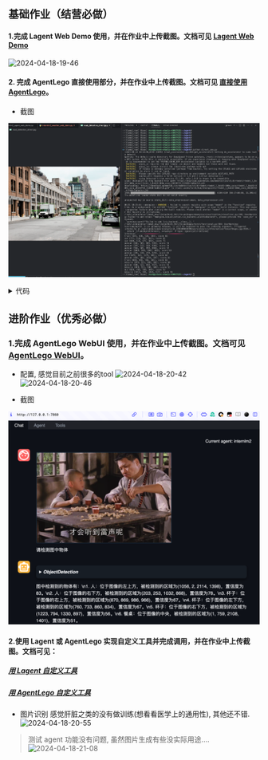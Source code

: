 ## 基础作业（结营必做）

#### 1.完成 Lagent Web Demo 使用，并在作业中上传截图。文档可见 [Lagent Web Demo](https://github.com/InternLM/Tutorial/blob/camp2/agent/lagent.md#1-lagent-web-demo)

![2024-04-18-19-46](https://github.com/jingkeke/internLM2/assets/16113137/d83b298f-aa13-452c-b16d-5601c5edf3e7)



#### 2. 完成 AgentLego 直接使用部分，并在作业中上传截图。文档可见 [直接使用 AgentLego](https://github.com/InternLM/Tutorial/blob/camp2/agent/agentlego.md#1-直接使用-agentlego)。

- 截图 

![2024-06-11-18-17](assets/2024-06-11-18-17.png)

<details>
           <summary style="font-size:20">代码</summary>

-  执行命令

```bash
# AgentLego 所实现的目标检测工具是基于 mmdet (MMDetection) 算法库中的 RTMDet-Large 模型，因此我们首先安装 mim，然后通过 mim 工具来安装 mmdet。这一步所需时间可能会较长，请耐心等待。
pip install openmim==0.3.9
mim install mmdet==3.3.0

# 运行测试 
python  direct_use.py
```



- direct_user.py

```python
import re

import cv2
from agentlego.apis import load_tool

# load tool
tool = load_tool('ObjectDetection', device='cuda')

# apply tool
visualization = tool('/root/agent/road.jpg')
print(visualization)

# visualize
image = cv2.imread('/root/agent/road.jpg')

preds = visualization.split('\n')
pattern = r'(\w+) \((\d+), (\d+), (\d+), (\d+)\), score (\d+)'

for pred in preds:
    name, x1, y1, x2, y2, score = re.match(pattern, pred).groups()
    x1, y1, x2, y2, score = int(x1), int(y1), int(x2), int(y2), int(score)
    cv2.rectangle(image, (x1, y1), (x2, y2), (0, 255, 0), 1)
    cv2.putText(image, f'{name} {score}', (x1, y1), cv2.FONT_HERSHEY_SIMPLEX, 0.8, (0, 255, 0), 1)

cv2.imwrite('/root/agent/road_detection_direct.jpg', image)
```



</details>







## 进阶作业（优秀必做）



### 1.完成 AgentLego WebUI 使用，并在作业中上传截图。文档可见 [AgentLego WebUI](https://github.com/InternLM/Tutorial/blob/camp2/agent/agentlego.md#2-作为智能体工具使用)。







-    配置, 感觉目前之前很多的tool 
     ![2024-04-18-20-42](https://github.com/jingkeke/internLM2/assets/16113137/8a10885c-84ac-4598-83ca-8cca7222f237)
     ![2024-04-18-20-46](https://github.com/jingkeke/internLM2/assets/16113137/320ea023-a2d5-430a-9b3b-22c437a8e3a9)



- 截图 

![2024-06-11-18-33](assets/2024-06-11-18-33.png)





#### 2.使用 Lagent 或 AgentLego 实现自定义工具并完成调用，并在作业中上传截图。文档可见：

##### [用 Lagent 自定义工具](https://github.com/InternLM/Tutorial/blob/camp2/agent/lagent.md#2-用-lagent-自定义工具)







##### [用 AgentLego 自定义工具](https://github.com/InternLM/Tutorial/blob/camp2/agent/agentlego.md#3-用-agentlego-自定义工具)

- 图片识别 感觉肝脏之类的没有做训练(想看看医学上的通用性), 其他还不错.
  ![2024-04-18-20-55](https://github.com/jingkeke/internLM2/assets/16113137/004c502e-bcad-4071-864b-69f3a56a83cf)





 

> 测试 agent 功能没有问题, 虽然图片生成有些没实际用途....
> ![2024-04-18-21-08](https://github.com/jingkeke/internLM2/assets/16113137/628b55d5-381b-4288-bccf-3fdcf8873eea)

